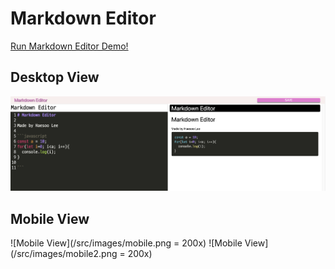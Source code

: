 # Markdown Editor
[Run Markdown Editor Demo!](https://haesoo-markdowneditor.netlify.app)

## Desktop View

![Desktop View](/src/images/desktop.png)

## Mobile View

![Mobile View](/src/images/mobile.png = 200x)
![Mobile View](/src/images/mobile2.png = 200x)
